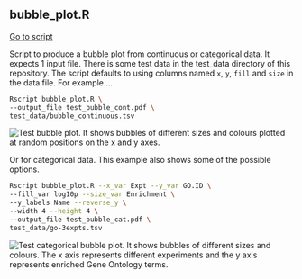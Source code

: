 ## bubble_plot.R

[Go to script](../../bubble_plot.R)

Script to produce a bubble plot from continuous or categorical data. It
expects 1 input file. There is some test data in the test_data directory
of this repository. The script defaults to using columns named `x`, `y`,
`fill` and `size` in the data file. For example …

``` bash
Rscript bubble_plot.R \
--output_file test_bubble_cont.pdf \
test_data/bubble_continuous.tsv
```

![Test bubble plot. It shows bubbles of different sizes and colours
plotted at random positions on the x and y
axes.](test_bubble_cont.png "Test bubble plot")

Or for categorical data. This example also shows some of the possible
options.

``` bash
Rscript bubble_plot.R --x_var Expt --y_var GO.ID \
--fill_var log10p --size_var Enrichment \
--y_labels Name --reverse_y \
--width 4 --height 4 \
--output_file test_bubble_cat.pdf \
test_data/go-3expts.tsv
```

![Test categorical bubble plot. It shows bubbles of different sizes and
colours. The x axis represents different experiments and the y axis
represents enriched Gene Ontology
terms.](test_bubble_cat.png "Test Categorical bubble plot")
